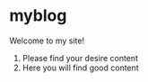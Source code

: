 # myblog

Welcome to my site!

  1. Please find your desire content
  2. Here you will find good content
